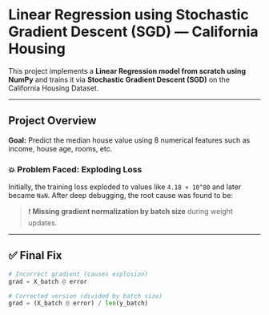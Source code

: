 # Linear Regression using Stochastic Gradient Descent (SGD) — California Housing

This project implements a **Linear Regression model from scratch using NumPy** and trains it via **Stochastic Gradient Descent (SGD)** on the California Housing Dataset.

---

## Project Overview

**Goal:** Predict the median house value using 8 numerical features such as income, house age, rooms, etc.

### 💥 Problem Faced: Exploding Loss

Initially, the training loss exploded to values like `4.18 × 10^80` and later became `NaN`. After deep debugging, the root cause was found to be:

> ❗ **Missing gradient normalization by batch size** during weight updates.

---

## ✅ Final Fix

```python
# Incorrect gradient (causes explosion)
grad = X_batch @ error

# Corrected version (divided by batch size)
grad = (X_batch @ error) / len(y_batch)
